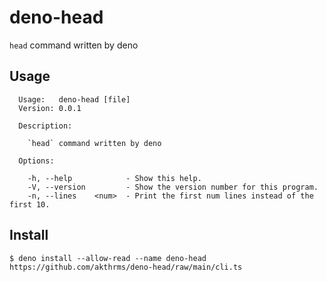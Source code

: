 # deno-head

`head` command written by deno

## Usage

```
  Usage:   deno-head [file]
  Version: 0.0.1

  Description:

    `head` command written by deno

  Options:

    -h, --help            - Show this help.
    -V, --version         - Show the version number for this program.
    -n, --lines    <num>  - Print the first num lines instead of the first 10.
```

## Install

```
$ deno install --allow-read --name deno-head https://github.com/akthrms/deno-head/raw/main/cli.ts
```

